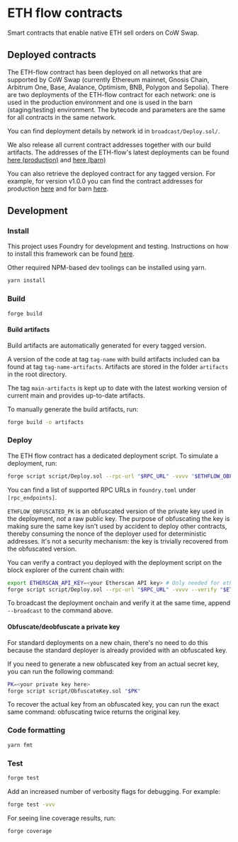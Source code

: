 # ETH flow contracts

Smart contracts that enable native ETH sell orders on CoW Swap.

## Deployed contracts

The ETH-flow contract has been deployed on all networks that are supported by CoW Swap (currently Ethereum mainnet, Gnosis Chain, Arbitrum One, Base, Avalance, Optimism, BNB, Polygon and Sepolia).
There are two deployments of the ETH-flow contract for each network: one is used in the production environment and one is used in the barn (staging/testing) environment.
The bytecode and parameters are the same for all contracts in the same network.

You can find deployment details by network id in `broadcast/Deploy.sol/`.

We also release all current contract addresses together with our build artifacts.
The addresses of the ETH-flow's latest deployments can be found [here (production)](https://github.com/cowprotocol/ethflowcontract/blob/main-artifacts/networks.prod.json) and [here (barn)](https://github.com/cowprotocol/ethflowcontract/blob/main-artifacts/networks.barn.json)

You can also retrieve the deployed contract for any tagged version.
For example, for version v1.0.0 you can find the contract addresses for production [here](https://github.com/cowprotocol/ethflowcontract/blob/v1.0.0-artifacts/networks.prod.json) and for barn [here](https://github.com/cowprotocol/ethflowcontract/blob/v1.0.0-artifacts/networks.barn.json).

## Development

### Install

This project uses Foundry for development and testing.
Instructions on how to install this framework can be found [here](https://book.getfoundry.sh/getting-started/installation.html).

Other required NPM-based dev toolings can be installed using yarn.

```sh
yarn install
```

### Build

```sh
forge build
```

#### Build artifacts

Build artifacts are automatically generated for every tagged version.

A version of the code at tag `tag-name` with build artifacts included can ba found at tag `tag-name-artifacts`.
Artifacts are stored in the folder `artifacts` in the root directory.

The tag `main-artifacts` is kept up to date with the latest working version of current main and provides up-to-date artifacts.

To manually generate the build artifacts, run:

```sh
forge build -o artifacts
```

### Deploy

The ETH flow contract has a dedicated deployment script. To simulate a deployment, run:

```sh
forge script script/Deploy.sol --rpc-url "$RPC_URL" -vvvv "$ETHFLOW_OBFUSCATED_PK"
```

You can find a list of supported RPC URLs in `foundry.toml` under `[rpc_endpoints]`.

`ETHFLOW_OBFUSCATED_PK` is an obfuscated version of the private key used in the deployment, _not_ a raw public key.
The purpose of obfuscating the key is making sure the same key isn't used by accident to deploy other contracts, thereby consuming the nonce of the deployer used for deterministic addresses.
It's not a security mechanism: the key is trivially recovered from the obfuscated version.

You can verify a contract you deployed with the deployment script on the block explorer of the current chain with:

```sh
export ETHERSCAN_API_KEY=<your Etherscan API key> # Only needed for etherscan-based explorers
forge script script/Deploy.sol --rpc-url "$RPC_URL" -vvvv --verify "$ETHFLOW_OBFUSCATED_PK"
```

To broadcast the deployment onchain and verify it at the same time, append `--broadcast` to the command above.

#### Obfuscate/deobfuscate a private key

For standard deployments on a new chain, there's no need to do this because the standard deployer is already provided with an obfuscated key.

If you need to generate a new obfuscated key from an actual secret key, you can run the following command:

```sh
PK=<your private key here>
forge script script/ObfuscateKey.sol "$PK"
```

To recover the actual key from an obfuscated key, you can run the exact same command: obfuscating twice returns the original key.

### Code formatting

```sh
yarn fmt
```

### Test

```sh
forge test
```
Add an increased number of verbosity flags for debugging. For example:
```sh
forge test -vvv
```

For seeing line coverage results, run:
```
forge coverage
```
